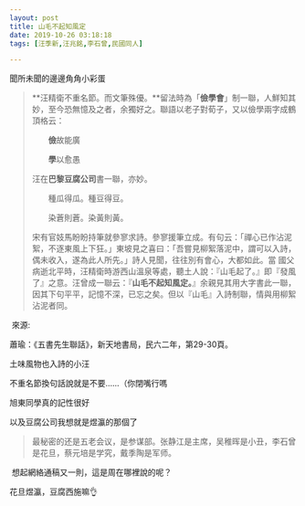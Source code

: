 ```yaml
---
layout: post
title: 山毛不起知風定
date: 2019-10-26 03:18:18
tags: [汪季新,汪兆銘,李石曾,民國同人]

---
```

聞所未聞的邊邊角角小彩蛋

> **汪精衛不重名節。而文筆殊優。**留法時為「**儉學會**」制一聯，人鮮知其妙，至今恐無憶及之者，余獨好之。聯語以老子對荀子，又以儉學兩字成鶴頂格云：
> 
> 　　**儉**故能廣
> 
> 　　**學**以愈愚
> 
> 汪在**巴黎豆腐公司**書一聯，亦妙。
> 
> 　　種瓜得瓜。種豆得豆。
> 
> 　　染蒼則蒼。染黃則黃。
> 
> 宋有官妓馬盼盼持筆就參寥求詩。參寥援筆立成。有句云：「禪心已作沾泥絮，不逐東風上下狂。」東坡見之喜曰：「吾嘗見柳絮落泥中，謂可以入詩，偶未收入，遂為此人所先。」詩人見聞，往往別有會心，大都如此。當 國父病逝北平時，汪精衛時游西山溫泉等處，聽土人說：『山毛起了。』即『發風了』之意。汪曾成一聯云：『**山毛不起知風定。**』余親見其用大字書此一聯，因其下句平平，記憶不深，已忘之矣。但以『山毛』入詩制聯，情與用柳絮沾泥者同。

 來源: 

蕭瑜：《五書先生聯話》，新天地書局，民六二年，第29-30頁。

土味風物也入詩的小汪

不重名節換句話說就是不要……（你閉嘴行嗎

旭東同學真的記性很好

以及豆腐公司我想就是煜瀛的那個了  

> 最秘密的还是五老会议，是参谋部。张静江是主席，吴稚晖是小丑，李石曾是花旦，蔡元培是学究，戴季陶是军师。

 想起網絡通稿又一則，這是周在哪裡說的呢？

花旦煜瀛，豆腐西施嘛👌
